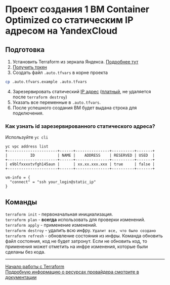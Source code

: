 # Проект создания 1 ВМ Container Optimized со статическим IP адресом на YandexCloud

## Подготовка
1. Установить Terraform из зеркала Яндекса. [Подробнее тут](https://cloud.yandex.ru/docs/tutorials/infrastructure-management/terraform-quickstart)
2. [Получить токен](https://cloud.yandex.ru/docs/iam/concepts/authorization/oauth-token)
3. Создать файл `.auto.tfvars` в корне проекта

```sh
cp .auto.tfvars.example .auto.tfvars
```
4. Зарезервировать статический [IP адрес](https://cloud.yandex.ru/docs/vpc/operations/get-static-ip) ([платный](https://cloud.yandex.ru/docs/vpc/pricing), не удаляется после `terraform destroy`)
5. Указать все переменные в `.auto.tfvars`.
6. После успешного создания ВМ будет выдана строка для подключения. 

### Как узнать id зарезервированного статического адреса?

Используйте `yc cli`

```
yc vpc address list
+----------------------+------+---------------+----------+-------+
|          ID          | NAME |    ADDRESS    | RESERVED | USED  |
+----------------------+------+---------------+----------+-------+
| e9blfxxxxtvfgh145aun |      | xx.xx.xxx.xxx | true     | false |
+----------------------+------+---------------+----------+-------+
```

```
vm-info = {
  "connect" = "ssh your_login@static_ip"
}
```

## Команды
`terraform init` - первоначальная инициализация.  
`terraform plan` - **всегда** использовать для проверки изменений.  
`terraform apply` - применение изменений.  
`terraform destroy` - удалить всю инфру.  `Удалит все, что было создано`   
`terraform refresh` - обновление состояния из инфры. Команда обновить файл состояния, код не будет затронут. Если не обновить код, то применения может отметить на инфре изменения, которые были сделаны без кода.

---

[Начало работы с Terraform](https://cloud.yandex.ru/docs/tutorials/infrastructure-management/terraform-quickstart)  
[Подробную информацию о ресурсах провайдера смотрите в документации](https://registry.tfpla.net/providers/yandex-cloud/yandex/latest/docs)